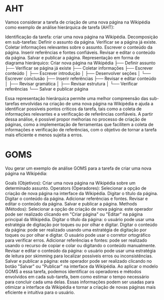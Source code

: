 # AHT

Vamos considerar a tarefa de criação de uma nova página na Wikipédia como exemplo de análise hierárquica de tarefa (AHT):

Identificação da tarefa: criar uma nova página na Wikipédia.
Decomposição em sub-tarefas:
Definir o assunto da página.
Verificar se a página já existe.
Coletar informações relevantes sobre o assunto.
Escrever o conteúdo da página.
Inserir referências e fontes confiáveis.
Revisar e editar o conteúdo da página.
Salvar e publicar a página.
Representação em forma de diagrama hierárquico:
Criar nova página na Wikipédia
├── Definir assunto
├── Verificar se página já existe
├── Coletar informações
├── Escrever conteúdo
│ ├── Escrever introdução
│ ├── Desenvolver seções
│ └── Escrever conclusão
├── Inserir referências
├── Revisar e editar conteúdo
│ ├── Revisar gramática
│ ├── Revisar estrutura
│ └── Verificar referências
└── Salvar e publicar página

Essa representação hierárquica permite uma melhor compreensão das sub-tarefas envolvidas na criação de uma nova página na Wikipédia e ajuda a identificar possíveis pontos críticos da tarefa, tais como a coleta de informações relevantes e a verificação de referências confiáveis. A partir dessa análise, é possível propor melhorias no processo de criação de páginas, como a implementação de ferramentas que facilitem a coleta de informações e verificação de referências, com o objetivo de tornar a tarefa mais eficiente e menos sujeita a erros.

# GOMS

Vou gerar um exemplo de análise GOMS para a tarefa de criar uma nova página na Wikipédia:

Goals (Objetivos):
Criar uma nova página na Wikipédia sobre um determinado assunto.
Operators (Operadores):
Selecionar a opção de criação de nova página na interface da Wikipédia.
Digitar o título da página.
Digitar o conteúdo da página.
Adicionar referências e fontes.
Revisar e editar o conteúdo da página.
Salvar e publicar a página.
Methods (Métodos):
Selecionar a opção de criação de nova página: este operador pode ser realizado clicando em "Criar página" ou "Editar" na página principal da Wikipédia.
Digitar o título da página: o usuário pode usar uma estratégia de digitação por toques ou por olhar e digitar.
Digitar o conteúdo da página: pode ser realizado usando uma estratégia de digitação por toques ou por olhar e digitar. O usuário pode usar o corretor ortográfico para verificar erros.
Adicionar referências e fontes: pode ser realizado usando o recurso de copiar e colar ou digitando o conteúdo manualmente.
Revisar e editar o conteúdo da página: o usuário pode usar uma estratégia de leitura por skimming para localizar possíveis erros ou inconsistências.
Salvar e publicar a página: este operador pode ser realizado clicando no botão "Salvar" ou "Publicar" na interface da Wikipédia.
Ao aplicar o modelo GOMS a essa tarefa, podemos identificar os operadores e métodos envolvidos em cada sub-tarefa, bem como estimar o tempo necessário para concluir cada uma delas. Essas informações podem ser usadas para otimizar a interface da Wikipédia e tornar a criação de novas páginas mais eficiente e intuitiva para o usuário.